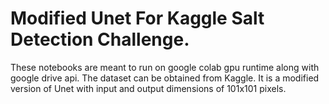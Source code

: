 # Modified Unet For Kaggle Salt Detection Challenge.

These notebooks are meant to run on google colab gpu runtime
along with google drive api.
The dataset can be obtained from Kaggle. 
It is a modified version of Unet with input and output
dimensions of 101x101 pixels.
